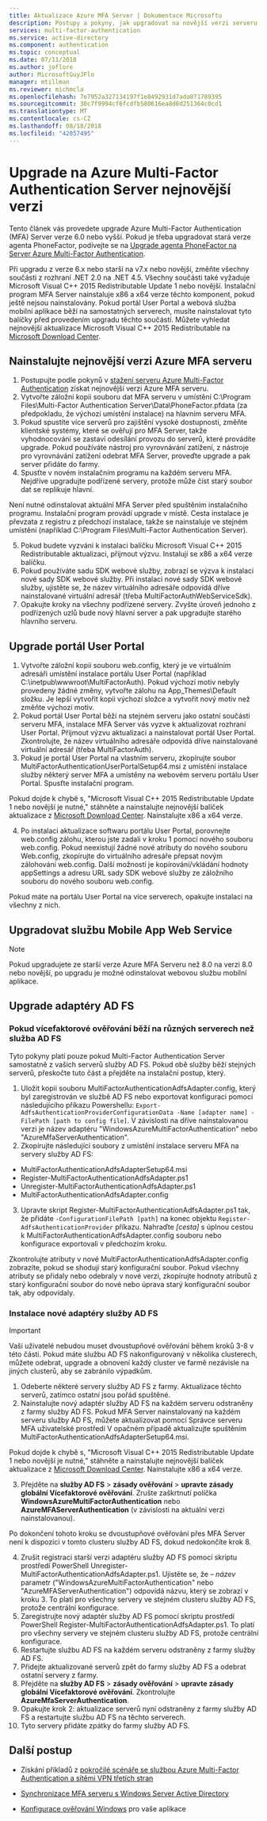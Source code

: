 ```yaml
---
title: Aktualizace Azure MFA Server | Dokumentace Microsoftu
description: Postupy a pokyny, jak upgradovat na novější verzi serveru Azure Multi-Factor Authentication.
services: multi-factor-authentication
ms.service: active-directory
ms.component: authentication
ms.topic: conceptual
ms.date: 07/11/2018
ms.author: joflore
author: MicrosoftGuyJFlo
manager: mtillman
ms.reviewer: michmcla
ms.openlocfilehash: 7e7952a327134197f1e8492931d7ada871789395
ms.sourcegitcommit: 30c7f9994cf6fcdfb580616ea8d6d251364c0cd1
ms.translationtype: MT
ms.contentlocale: cs-CZ
ms.lasthandoff: 08/18/2018
ms.locfileid: "42057495"
---
```

# <a name="upgrade-to-the-latest-azure-multi-factor-authentication-server"></a>Upgrade na Azure Multi-Factor Authentication Server nejnovější verzi

Tento článek vás provedete upgrade Azure Multi-Factor Authentication (MFA) Server verze 6.0 nebo vyšší. Pokud je třeba upgradovat stará verze agenta PhoneFactor, podívejte se na [Upgrade agenta PhoneFactor na Server Azure Multi-Factor Authentication](howto-mfaserver-deploy-upgrade-pf.md).

Při upgradu z verze 6.x nebo starší na v7.x nebo novější, změňte všechny součásti z rozhraní .NET 2.0 na .NET 4.5. Všechny součásti také vyžaduje Microsoft Visual C++ 2015 Redistributable Update 1 nebo novější. Instalační program MFA Server nainstaluje x86 a x64 verze těchto komponent, pokud ještě nejsou nainstalovány. Pokud portál User Portal a webová služba mobilní aplikace běží na samostatných serverech, musíte nainstalovat tyto balíčky před provedením upgradu těchto součástí. Můžete vyhledat nejnovější aktualizace Microsoft Visual C++ 2015 Redistributable na [Microsoft Download Center](https://www.microsoft.com/download/). 

## <a name="install-the-latest-version-of-azure-mfa-server"></a>Nainstalujte nejnovější verzi Azure MFA serveru

1. Postupujte podle pokynů v [stažení serveru Azure Multi-Factor Authentication](howto-mfaserver-deploy.md#download-the-mfa-server) získat nejnovější verzi Azure MFA serveru.
2. Vytvořte záložní kopii souboru dat MFA serveru v umístění C:\Program Files\Multi-Factor Authentication Server\Data\PhoneFactor.pfdata (za předpokladu, že výchozí umístění instalace) na hlavním serveru MFA.
3. Pokud spustíte více serverů pro zajištění vysoké dostupnosti, změňte klientské systémy, které se ověřují pro MFA Server, takže vyhodnocování se zastaví odesílání provozu do serverů, které provádíte upgrade. Pokud používáte nástroj pro vyrovnávání zatížení, z nástroje pro vyrovnávání zatížení odebrat MFA Server, proveďte upgrade a pak server přidáte do farmy.
4. Spusťte v novém instalačním programu na každém serveru MFA. Nejdříve upgradujte podřízené servery, protože může číst starý soubor dat se replikuje hlavní. 

  Není nutné odinstalovat aktuální MFA Server před spuštěním instalačního programu. Instalační program provádí upgrade v místě. Cesta instalace je převzata z registru z předchozí instalace, takže se nainstaluje ve stejném umístění (například C:\Program Files\Multi-Factor Authentication Server). 
  
5. Pokud budete vyzváni k instalaci balíčku Microsoft Visual C++ 2015 Redistributable aktualizaci, přijmout výzvu. Instalují se x86 a x64 verze balíčku.
5. Pokud používáte sadu SDK webové služby, zobrazí se výzva k instalaci nové sady SDK webové služby. Při instalaci nové sady SDK webové služby, ujistěte se, že název virtuálního adresáře odpovídá dříve nainstalované virtuální adresář (třeba MultiFactorAuthWebServiceSdk).
6. Opakujte kroky na všechny podřízené servery. Zvyšte úroveň jednoho z podřízených uzlů bude nový hlavní server a pak upgradujte starého hlavního serveru. 

## <a name="upgrade-the-user-portal"></a>Upgrade portál User Portal

1. Vytvořte záložní kopii souboru web.config, který je ve virtuálním adresáři umístění instalace portálu User Portal (například C:\inetpub\wwwroot\MultiFactorAuth). Pokud výchozí motiv nebyly provedeny žádné změny, vytvořte zálohu na App_Themes\Default složku. Je lepší vytvořit kopii výchozí složce a vytvořit nový motiv než změňte výchozí motiv.
2. Pokud portál User Portal běží na stejném serveru jako ostatní součásti serveru MFA, instalace MFA Server vás vyzve k aktualizovat rozhraní User Portal. Přijmout výzvu aktualizaci a nainstalovat portál User Portal. Zkontrolujte, že název virtuálního adresáře odpovídá dříve nainstalované virtuální adresář (třeba MultiFactorAuth).
3. Pokud je portál User Portal na vlastním serveru, zkopírujte soubor MultiFactorAuthenticationUserPortalSetup64.msi z umístění instalace služby některý server MFA a umístěny na webovém serveru portálu User Portal. Spusťte instalační program. 

  Pokud dojde k chybě s, "Microsoft Visual C++ 2015 Redistributable Update 1 nebo novější je nutné," stáhněte a nainstalujte nejnovější balíček aktualizace z [Microsoft Download Center](https://www.microsoft.com/download/). Nainstalujte x86 a x64 verze.

4. Po instalaci aktualizace softwaru portálu User Portal, porovnejte web.config zálohu, kterou jste zadali v kroku 1 pomocí nového souboru web.config. Pokud neexistují žádné nové atributy do nového souboru Web.config, zkopírujte do virtuálního adresáře přepsat novým zálohování web.config. Další možností je kopírování/vkládání hodnoty appSettings a adresu URL sady SDK webové služby ze záložního souboru do nového souboru web.config.

Pokud máte na portálu User Portal na více serverech, opakujte instalaci na všechny z nich. 

## <a name="upgrade-the-mobile-app-web-service"></a>Upgradovat službu Mobile App Web Service

> [!NOTE]
> Pokud upgradujete ze starší verze Azure MFA Serveru než 8.0 na verzi 8.0 nebo novější, po upgradu je možné odinstalovat webovou službu mobilní aplikace.

## <a name="upgrade-the-ad-fs-adapters"></a>Upgrade adaptéry AD FS

### <a name="if-mfa-runs-on-different-servers-than-ad-fs"></a>Pokud vícefaktorové ověřování běží na různých serverech než služba AD FS

Tyto pokyny platí pouze pokud Multi-Factor Authentication Server samostatně z vašich serverů služby AD FS. Pokud obě služby běží stejných serverů, přeskočte tuto část a přejděte na instalační postup, který. 

1. Uložit kopii souboru MultiFactorAuthenticationAdfsAdapter.config, který byl zaregistrován ve službě AD FS nebo exportovat konfiguraci pomocí následujícího příkazu Powershellu: `Export-AdfsAuthenticationProviderConfigurationData -Name [adapter name] -FilePath [path to config file]`. V závislosti na dříve nainstalovanou verzi je název adaptéru "WindowsAzureMultiFactorAuthentication" nebo "AzureMfaServerAuthentication".
2. Zkopírujte následující soubory z umístění instalace serveru MFA na servery služby AD FS:

  - MultiFactorAuthenticationAdfsAdapterSetup64.msi
  - Register-MultiFactorAuthenticationAdfsAdapter.ps1
  - Unregister-MultiFactorAuthenticationAdfsAdapter.ps1
  - MultiFactorAuthenticationAdfsAdapter.config

3. Upravte skript Register-MultiFactorAuthenticationAdfsAdapter.ps1 tak, že přidáte `-ConfigurationFilePath [path]` na konec objektu `Register-AdfsAuthenticationProvider` příkazu. Nahraďte *[cesta]* s úplnou cestou k MultiFactorAuthenticationAdfsAdapter.config souboru nebo konfigurace exportovali v předchozím kroku. 

  Zkontrolujte atributy v nové MultiFactorAuthenticationAdfsAdapter.config zobrazíte, pokud se shodují starý konfigurační soubor. Pokud všechny atributy se přidaly nebo odebraly v nové verzi, zkopírujte hodnoty atributů z starý konfigurační soubor do nové nebo úprava starý konfigurační soubor tak, aby odpovídaly.

### <a name="install-new-ad-fs-adapters"></a>Instalace nové adaptéry služby AD FS

> [!IMPORTANT] 
> Vaši uživatelé nebudou muset dvoustupňové ověřování během kroků 3-8 v této části. Pokud máte službu AD FS nakonfigurovaný v několika clusterech, můžete odebrat, upgrade a obnovení každý cluster ve farmě nezávisle na jiných clusterů, aby se zabránilo výpadkům.

1. Odeberte některé servery služby AD FS z farmy. Aktualizace těchto serverů, zatímco ostatní jsou pořád spuštěné.
2. Nainstalujte nový adaptér služby AD FS na každém serveru odstraněny z farmy služby AD FS. Pokud MFA Server nainstalovaný na každém serveru služby AD FS, můžete aktualizovat pomocí Správce serveru MFA uživatelské prostředí V opačném případě aktualizujte spuštěním MultiFactorAuthenticationAdfsAdapterSetup64.msi. 

  Pokud dojde k chybě s, "Microsoft Visual C++ 2015 Redistributable Update 1 nebo novější je nutné," stáhněte a nainstalujte nejnovější balíček aktualizace z [Microsoft Download Center](https://www.microsoft.com/download/). Nainstalujte x86 a x64 verze.

3. Přejděte na **služby AD FS** > **zásady ověřování** > **upravte zásady globální Vícefaktorové ověřování**. Zrušte zaškrtnutí políčka **WindowsAzureMultiFactorAuthentication** nebo **AzureMFAServerAuthentication** (v závislosti na aktuální verzi nainstalovanou). 

  Po dokončení tohoto kroku se dvoustupňové ověřování přes MFA Server není k dispozici v tomto clusteru služby AD FS, dokud nedokončíte krok 8.

4. Zrušit registraci starší verzi adaptéru služby AD FS pomocí skriptu prostředí PowerShell Unregister-MultiFactorAuthenticationAdfsAdapter.ps1. Ujistěte se, že *– název* parametr ("WindowsAzureMultiFactorAuthentication" nebo "AzureMFAServerAuthentication") odpovídá názvu, který se zobrazí v kroku 3. To platí pro všechny servery ve stejném clusteru služby AD FS, protože centrální konfigurace.
5. Zaregistrujte nový adaptér služby AD FS pomocí skriptu prostředí PowerShell Register-MultiFactorAuthenticationAdfsAdapter.ps1. To platí pro všechny servery ve stejném clusteru služby AD FS, protože centrální konfigurace.
6. Restartujte službu AD FS na každém serveru odstraněny z farmy služby AD FS.
7. Přidejte aktualizované serverů zpět do farmy služby AD FS a odebrat ostatní servery z farmy.
8. Přejděte na **služby AD FS** > **zásady ověřování** > **upravte zásady globální Vícefaktorové ověřování**. Zkontrolujte **AzureMfaServerAuthentication**.
9. Opakujte krok 2: aktualizace serverů nyní odstraněny z farmy služby AD FS a restartujte službu AD FS na těchto serverech.
10. Tyto servery přidáte zpátky do farmy služby AD FS.

## <a name="next-steps"></a>Další postup

- Získání příkladů z [pokročilé scénáře se službou Azure Multi-Factor Authentication a sítěmi VPN třetích stran](howto-mfaserver-nps-vpn.md)

- [Synchronizace MFA serveru s Windows Server Active Directory](howto-mfaserver-dir-ad.md)

- [Konfigurace ověřování Windows](howto-mfaserver-windows.md) pro vaše aplikace
